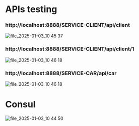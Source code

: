 # APIs testing
### http://localhost:8888/SERVICE-CLIENT/api/client
![file_2025-01-03_10 45 37](https://github.com/user-attachments/assets/80c0e03e-5bfb-4b0d-a478-7456d90ddece)

### http://localhost:8888/SERVICE-CLIENT/api/client/1
![file_2025-01-03_10 46 18](https://github.com/user-attachments/assets/ccdf3ef7-cc31-4378-b2d6-78acc131692d)

### http://localhost:8888/SERVICE-CAR/api/car
![file_2025-01-03_10 46 18](https://github.com/user-attachments/assets/ec16342d-4cf3-43b5-9f14-49060bc24fb5)

# Consul
![file_2025-01-03_10 44 50](https://github.com/user-attachments/assets/1512c150-45fc-437b-ba95-a06dc307702c)
